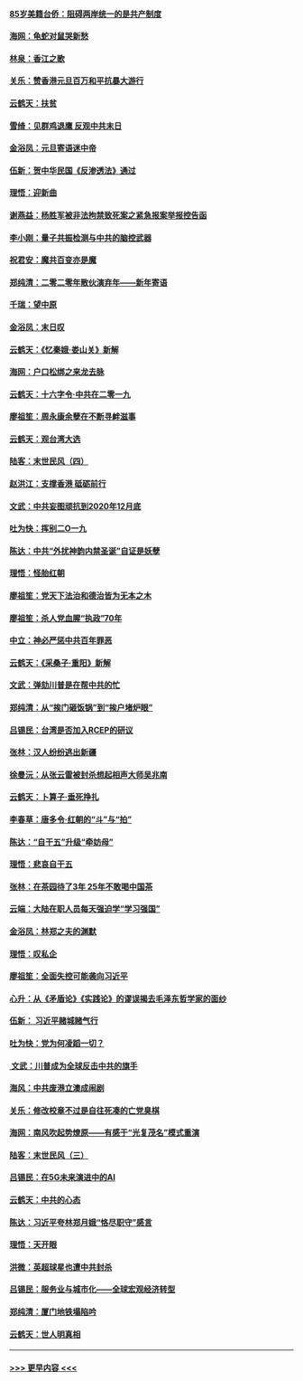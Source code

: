 #### [85岁美籍台侨：阻碍两岸统一的是共产制度](../pages/nsc993/n11765043.md?t=01031733) 
#### [海网：龟蛇对鼠哭新愁](../pages/nsc993/n11764895.md?t=01031733) 
#### [林泉：香江之歌](../pages/nsc993/n11764415.md?t=01031733) 
#### [关乐：赞香港元旦百万和平抗暴大游行](../pages/nsc993/n11764382.md?t=01031733) 
#### [云鹤天：扶贫](../pages/nsc993/n11764245.md?t=01031733) 
#### [雪绮：见群鸡退鹰  反观中共末日](../pages/nsc993/n11762112.md?t=01031733) 
#### [金浴凤：元旦寄语迷中帝](../pages/nsc993/n11761788.md?t=01031733) 
#### [伍新：贺中华民国《反渗透法》通过](../pages/nsc993/n11761994.md?t=01031733) 
#### [理悟：迎新曲](../pages/nsc993/n11761152.md?t=01031733) 
#### [谢燕益：杨胜军被非法拘禁致死案之紧急报案举报控告函](../pages/nsc993/n11756134.md?t=01031733) 
#### [李小刚：量子共振检测与中共的脑控武器](../pages/nsc993/n11754518.md?t=01031733) 
#### [祝君安：魔共百变亦是魔](../pages/nsc993/n11754469.md?t=01031733) 
#### [郑纯清：二零二零年散伙演弃年——新年寄语](../pages/nsc993/n11754195.md?t=01031733) 
#### [千瑞：望中原](../pages/nsc993/n11754159.md?t=01031733) 
#### [金浴凤：末日叹](../pages/nsc993/n11752359.md?t=01031733) 
#### [云鹤天：《忆秦娥‧娄山关》新解](../pages/nsc993/n11752348.md?t=01031733) 
#### [海网：户口松绑之来龙去脉](../pages/nsc993/n11752328.md?t=01031733) 
#### [云鹤天：十六字令‧中共在二零一九](../pages/nsc993/n11752305.md?t=01031733) 
#### [廖祖笙：周永康余孽在不断寻衅滋事](../pages/nsc993/n11751013.md?t=01031733) 
#### [云鹤天：观台湾大选](../pages/nsc993/n11751007.md?t=01031733) 
#### [陆客：末世民风（四）](../pages/nsc993/n11749203.md?t=01031733) 
#### [赵洪江：支撑香港 砥砺前行](../pages/nsc993/n11748482.md?t=01031733) 
#### [文武：中共妄图顽抗到2020年12月底](../pages/nsc993/n11748446.md?t=01031733) 
#### [吐为快：挥别二O一九](../pages/nsc993/n11748411.md?t=01031733) 
#### [陈达：中共“外扰神韵内禁圣诞”自证是妖孽](../pages/nsc993/n11748226.md?t=01031733) 
#### [理悟：怪胎红朝](../pages/nsc993/n11748206.md?t=01031733) 
#### [廖祖笙：党天下法治和德治皆为无本之木](../pages/nsc993/n11748135.md?t=01031733) 
#### [廖祖笙：杀人党血腥“执政”70年](../pages/nsc993/n11745144.md?t=01031733) 
#### [中立：神必严惩中共百年罪恶](../pages/nsc993/n11744970.md?t=01031733) 
#### [云鹤天：《采桑子‧重阳》新解](../pages/nsc993/n11744948.md?t=01031733) 
#### [文武：弹劾川普是在帮中共的忙](../pages/nsc993/n11744758.md?t=01031733) 
#### [郑纯清：从“挨门砸饭锅”到“挨户堵炉眼”](../pages/nsc993/n11744745.md?t=01031733) 
#### [吕锡民：台湾是否加入RCEP的研议](../pages/nsc993/n11744701.md?t=01031733) 
#### [张林：汉人纷纷逃出新疆](../pages/nsc993/n11743530.md?t=01031733) 
#### [徐曼沅：从张云雷被封杀想起相声大师吴兆南](../pages/nsc993/n11741816.md?t=01031733) 
#### [云鹤天：卜算子‧垂死挣扎](../pages/nsc993/n11739956.md?t=01031733) 
#### [李春草：唐多令‧红朝的“斗”与“拍”](../pages/nsc993/n11739830.md?t=01031733) 
#### [陈达：“自干五”升级“牵妨母”](../pages/nsc993/n11739724.md?t=01031733) 
#### [理悟：悲哀自干五](../pages/nsc993/n11739547.md?t=01031733) 
#### [张林：在茶园待了3年 25年不敢喝中国茶](../pages/nsc993/n11739240.md?t=01031733) 
#### [云端：大陆在职人员每天强迫学“学习强国”](../pages/nsc993/n11738735.md?t=01031733) 
#### [金浴凤：林郑之夫的渊默](../pages/nsc993/n11737735.md?t=01031733) 
#### [理悟：叹私企](../pages/nsc993/n11737715.md?t=01031733) 
#### [廖祖笙：全面失控可能袭向习近平](../pages/nsc993/n11737704.md?t=01031733) 
#### [心升：从《矛盾论》《实践论》的谬误揭去毛泽东哲学家的面纱](../pages/nsc993/n11736962.md?t=01031733) 
#### [伍新： 习近平赌城赌气行](../pages/nsc993/n11736929.md?t=01031733) 
#### [吐为快：党为何凌蹈一切？](../pages/nsc993/n11736915.md?t=01031733) 
#### [ 文武：川普成为全球反击中共的旗手](../pages/nsc993/n11736882.md?t=01031733) 
#### [海风：中共废港立澳成闹剧](../pages/nsc993/n11735857.md?t=01031733) 
#### [关乐：修改校章不过是自往死凑的亡党臭棋](../pages/nsc993/n11735097.md?t=01031733) 
#### [海网：南风吹起势燎原——有感于“光复茂名”模式重演](../pages/nsc993/n11732308.md?t=01031733) 
#### [陆客：末世民风（三）](../pages/nsc993/n11732211.md?t=01031733) 
#### [吕锡民：在5G未来演进中的AI](../pages/nsc993/n11730010.md?t=01031733) 
#### [云鹤天：中共的心态](../pages/nsc993/n11729906.md?t=01031733) 
#### [陈达：习近平夸林郑月娥“恪尽职守”感言](../pages/nsc993/n11729881.md?t=01031733) 
#### [理悟：天开眼](../pages/nsc993/n11729699.md?t=01031733) 
#### [洪微：英超球星也遭中共封杀](../pages/nsc993/n11727243.md?t=01031733) 
#### [吕锡民：服务业与城市化——全球宏观经济转型](../pages/nsc993/n11725845.md?t=01031733) 
#### [郑纯清：厦门地铁塌陷吟](../pages/nsc993/n11725813.md?t=01031733) 
#### [云鹤天：世人明真相](../pages/nsc993/n11725621.md?t=01031733) 

----
#### [ >>> 更早内容 <<< ](../indexes/nsc993-earlier.md)
